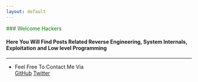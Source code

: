 ```yaml
---
layout: default
---
```

<span style="color:green">
### Welcome Hackers  
</span>

#### Here You Will Find Posts Related Reverse Engineering, System Internals, Exploitation and Low level Programming  

---------------------------------------
* Feel Free To Contact Me Via <br>
[GitHub](https://github.com/stackxbyte) 
[Twitter](https://x.com/c00l_k3d)

